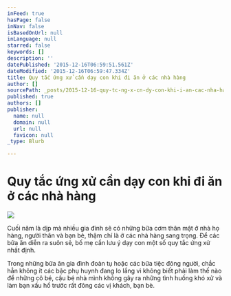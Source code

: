 ```yaml
---
inFeed: true
hasPage: false
inNav: false
isBasedOnUrl: null
inLanguage: null
starred: false
keywords: []
description: ''
datePublished: '2015-12-16T06:59:51.561Z'
dateModified: '2015-12-16T06:59:47.334Z'
title: Quy tắc ứng xử cần dạy con khi đi ăn ở các nhà hàng
author: []
sourcePath: _posts/2015-12-16-quy-tc-ng-x-cn-dy-con-khi-i-an-cac-nha-hang.md
published: true
authors: []
publisher:
  name: null
  domain: null
  url: null
  favicon: null
_type: Blurb

---
```

# Quy tắc ứng xử cần dạy con khi đi ăn ở các nhà hàng
![](https://the-grid-user-content.s3-us-west-2.amazonaws.com/e2a4db00-e036-4fc3-a974-ed26bcd046ca.jpg)

Cuối năm là dịp mà nhiều gia đình sẽ có những bữa cơm thân mật ở nhà họ hàng, người thân và bạn bè, thậm chí là ở các nhà hàng sang trọng. Để các bữa ăn diễn ra suôn sẻ, bố mẹ cần lưu ý dạy con một số quy tắc ứng xử nhất định.

Trong những bữa ăn gia đình đoàn tụ hoặc các bữa tiệc đông người, chắc hẳn không ít các bậc phụ huynh đang lo lắng vì không biết phải làm thế nào để những cô bé, cậu bé nhà mình không gây ra những tình huống khó xử và làm bạn xấu hổ trước rất đông các vị khách, bạn bè.